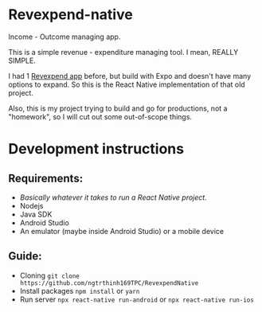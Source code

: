 <!-- @format -->

# Revexpend-native

Income - Outcome managing app.

This is a simple revenue - expenditure managing tool. I mean, REALLY SIMPLE.

I had 1 [Revexpend app](https://github.com/ngtrthinh169TPC/revexpend) before, but build with Expo and doesn't have many options to expand. So this is the React Native implementation of that old project.

Also, this is my project trying to build and go for productions, not a "homework", so I will cut out some out-of-scope things.

# Development instructions

## Requirements:

- _Basically whatever it takes to run a React Native project._
- Nodejs
- Java SDK
- Android Studio
- An emulator (maybe inside Android Studio) or a mobile device

## Guide:

- Cloning
  `git clone https://github.com/ngtrthinh169TPC/RevexpendNative`
- Install packages
  `npm install` or `yarn`
- Run server
  `npx react-native run-android` or `npx react-native run-ios`
